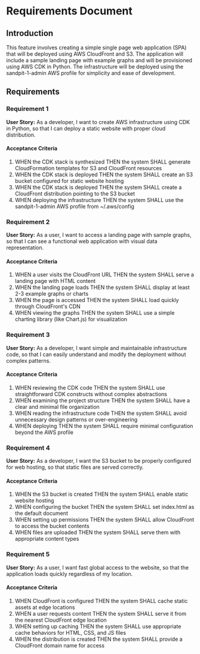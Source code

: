 # Requirements Document

## Introduction

This feature involves creating a simple single page web application (SPA) that will be deployed using AWS CloudFront and S3. The application will include a sample landing page with example graphs and will be provisioned using AWS CDK in Python. The infrastructure will be deployed using the sandpit-1-admin AWS profile for simplicity and ease of development.

## Requirements

### Requirement 1

**User Story:** As a developer, I want to create AWS infrastructure using CDK in Python, so that I can deploy a static website with proper cloud distribution.

#### Acceptance Criteria

1. WHEN the CDK stack is synthesized THEN the system SHALL generate CloudFormation templates for S3 and CloudFront resources
2. WHEN the CDK stack is deployed THEN the system SHALL create an S3 bucket configured for static website hosting
3. WHEN the CDK stack is deployed THEN the system SHALL create a CloudFront distribution pointing to the S3 bucket
4. WHEN deploying the infrastructure THEN the system SHALL use the sandpit-1-admin AWS profile from ~/.aws/config

### Requirement 2

**User Story:** As a user, I want to access a landing page with sample graphs, so that I can see a functional web application with visual data representation.

#### Acceptance Criteria

1. WHEN a user visits the CloudFront URL THEN the system SHALL serve a landing page with HTML content
2. WHEN the landing page loads THEN the system SHALL display at least 2-3 example graphs or charts
3. WHEN the page is accessed THEN the system SHALL load quickly through CloudFront's CDN
4. WHEN viewing the graphs THEN the system SHALL use a simple charting library (like Chart.js) for visualization

### Requirement 3

**User Story:** As a developer, I want simple and maintainable infrastructure code, so that I can easily understand and modify the deployment without complex patterns.

#### Acceptance Criteria

1. WHEN reviewing the CDK code THEN the system SHALL use straightforward CDK constructs without complex abstractions
2. WHEN examining the project structure THEN the system SHALL have a clear and minimal file organization
3. WHEN reading the infrastructure code THEN the system SHALL avoid unnecessary design patterns or over-engineering
4. WHEN deploying THEN the system SHALL require minimal configuration beyond the AWS profile

### Requirement 4

**User Story:** As a developer, I want the S3 bucket to be properly configured for web hosting, so that static files are served correctly.

#### Acceptance Criteria

1. WHEN the S3 bucket is created THEN the system SHALL enable static website hosting
2. WHEN configuring the bucket THEN the system SHALL set index.html as the default document
3. WHEN setting up permissions THEN the system SHALL allow CloudFront to access the bucket contents
4. WHEN files are uploaded THEN the system SHALL serve them with appropriate content types

### Requirement 5

**User Story:** As a user, I want fast global access to the website, so that the application loads quickly regardless of my location.

#### Acceptance Criteria

1. WHEN CloudFront is configured THEN the system SHALL cache static assets at edge locations
2. WHEN a user requests content THEN the system SHALL serve it from the nearest CloudFront edge location
3. WHEN setting up caching THEN the system SHALL use appropriate cache behaviors for HTML, CSS, and JS files
4. WHEN the distribution is created THEN the system SHALL provide a CloudFront domain name for access
